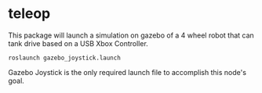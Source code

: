 # teleop

This package will launch a simulation on gazebo of a 4 wheel robot that can tank drive based on a USB Xbox Controller.

```
roslaunch gazebo_joystick.launch
```
Gazebo Joystick is the only required launch file to accomplish this node's goal.
